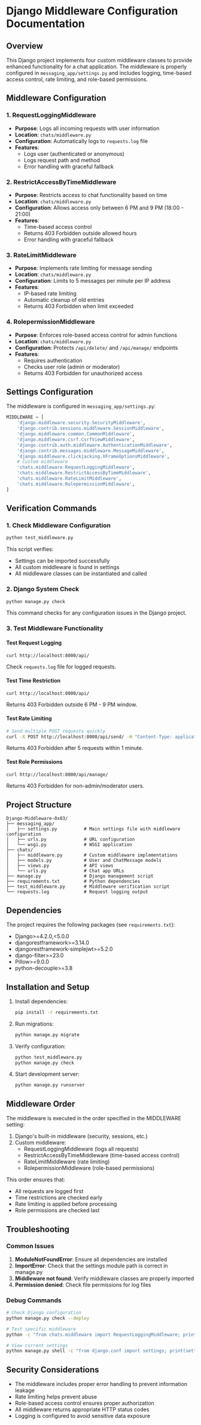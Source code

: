 # Django Middleware Configuration Documentation

## Overview

This Django project implements four custom middleware classes to provide enhanced functionality for a chat application. The middleware is properly configured in `messaging_app/settings.py` and includes logging, time-based access control, rate limiting, and role-based permissions.

## Middleware Configuration

### 1. RequestLoggingMiddleware
- **Purpose**: Logs all incoming requests with user information
- **Location**: `chats/middleware.py`
- **Configuration**: Automatically logs to `requests.log` file
- **Features**:
  - Logs user (authenticated or anonymous)
  - Logs request path and method
  - Error handling with graceful fallback

### 2. RestrictAccessByTimeMiddleware
- **Purpose**: Restricts access to chat functionality based on time
- **Location**: `chats/middleware.py`
- **Configuration**: Allows access only between 6 PM and 9 PM (18:00 - 21:00)
- **Features**:
  - Time-based access control
  - Returns 403 Forbidden outside allowed hours
  - Error handling with graceful fallback

### 3. RateLimitMiddleware
- **Purpose**: Implements rate limiting for message sending
- **Location**: `chats/middleware.py`
- **Configuration**: Limits to 5 messages per minute per IP address
- **Features**:
  - IP-based rate limiting
  - Automatic cleanup of old entries
  - Returns 403 Forbidden when limit exceeded

### 4. RolepermissionMiddleware
- **Purpose**: Enforces role-based access control for admin functions
- **Location**: `chats/middleware.py`
- **Configuration**: Protects `/api/delete/` and `/api/manage/` endpoints
- **Features**:
  - Requires authentication
  - Checks user role (admin or moderator)
  - Returns 403 Forbidden for unauthorized access

## Settings Configuration

The middleware is configured in `messaging_app/settings.py`:

```python
MIDDLEWARE = [
    'django.middleware.security.SecurityMiddleware',
    'django.contrib.sessions.middleware.SessionMiddleware',
    'django.middleware.common.CommonMiddleware',
    'django.middleware.csrf.CsrfViewMiddleware',
    'django.contrib.auth.middleware.AuthenticationMiddleware',
    'django.contrib.messages.middleware.MessageMiddleware',
    'django.middleware.clickjacking.XFrameOptionsMiddleware',
    # Custom middleware
    'chats.middleware.RequestLoggingMiddleware',
    'chats.middleware.RestrictAccessByTimeMiddleware',
    'chats.middleware.RateLimitMiddleware',
    'chats.middleware.RolepermissionMiddleware',
]
```

## Verification Commands

### 1. Check Middleware Configuration
```bash
python test_middleware.py
```

This script verifies:
- Settings can be imported successfully
- All custom middleware is found in settings
- All middleware classes can be instantiated and called

### 2. Django System Check
```bash
python manage.py check
```

This command checks for any configuration issues in the Django project.

### 3. Test Middleware Functionality

#### Test Request Logging
```bash
curl http://localhost:8000/api/
```
Check `requests.log` file for logged requests.

#### Test Time Restriction
```bash
curl http://localhost:8000/api/
```
Returns 403 Forbidden outside 6 PM - 9 PM window.

#### Test Rate Limiting
```bash
# Send multiple POST requests quickly
curl -X POST http://localhost:8000/api/send/ -H "Content-Type: application/json" -d '{"message":"test"}'
```
Returns 403 Forbidden after 5 requests within 1 minute.

#### Test Role Permissions
```bash
curl http://localhost:8000/api/manage/
```
Returns 403 Forbidden for non-admin/moderator users.

## Project Structure

```
Django-Middleware-0x03/
├── messaging_app/
│   ├── settings.py          # Main settings file with middleware configuration
│   ├── urls.py              # URL configuration
│   └── wsgi.py              # WSGI application
├── chats/
│   ├── middleware.py        # Custom middleware implementations
│   ├── models.py            # User and ChatMessage models
│   ├── views.py             # API views
│   └── urls.py              # Chat app URLs
├── manage.py                # Django management script
├── requirements.txt         # Python dependencies
├── test_middleware.py       # Middleware verification script
└── requests.log             # Request logging output
```

## Dependencies

The project requires the following packages (see `requirements.txt`):
- Django>=4.2.0,<5.0.0
- djangorestframework>=3.14.0
- djangorestframework-simplejwt>=5.2.0
- django-filter>=23.0
- Pillow>=9.0.0
- python-decouple>=3.8

## Installation and Setup

1. Install dependencies:
   ```bash
   pip install -r requirements.txt
   ```

2. Run migrations:
   ```bash
   python manage.py migrate
   ```

3. Verify configuration:
   ```bash
   python test_middleware.py
   python manage.py check
   ```

4. Start development server:
   ```bash
   python manage.py runserver
   ```

## Middleware Order

The middleware is executed in the order specified in the MIDDLEWARE setting:

1. Django's built-in middleware (security, sessions, etc.)
2. Custom middleware:
   - RequestLoggingMiddleware (logs all requests)
   - RestrictAccessByTimeMiddleware (time-based access control)
   - RateLimitMiddleware (rate limiting)
   - RolepermissionMiddleware (role-based permissions)

This order ensures that:
- All requests are logged first
- Time restrictions are checked early
- Rate limiting is applied before processing
- Role permissions are checked last

## Troubleshooting

### Common Issues

1. **ModuleNotFoundError**: Ensure all dependencies are installed
2. **ImportError**: Check that the settings module path is correct in manage.py
3. **Middleware not found**: Verify middleware classes are properly imported
4. **Permission denied**: Check file permissions for log files

### Debug Commands

```bash
# Check Django configuration
python manage.py check --deploy

# Test specific middleware
python -c "from chats.middleware import RequestLoggingMiddleware; print('OK')"

# View current settings
python manage.py shell -c "from django.conf import settings; print(settings.MIDDLEWARE)"
```

## Security Considerations

- The middleware includes proper error handling to prevent information leakage
- Rate limiting helps prevent abuse
- Role-based access control ensures proper authorization
- All middleware returns appropriate HTTP status codes
- Logging is configured to avoid sensitive data exposure 